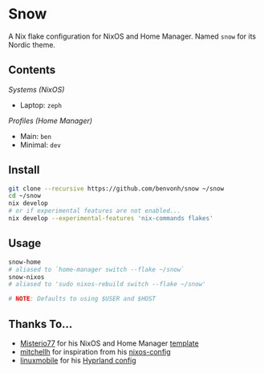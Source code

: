 # Snow

A Nix flake configuration for NixOS and Home Manager. Named `snow` for its Nordic theme.

Contents
---
*Systems (NixOS)*
- Laptop: `zeph`

*Profiles (Home Manager)*
- Main: `ben`
- Minimal: `dev`

Install
---
```sh
git clone --recursive https://github.com/benvonh/snow ~/snow
cd ~/snow
nix develop
# or if experimental features are not enabled...
nix develop --experimental-features 'nix-commands flakes'
```

Usage
---
```sh
snow-home
# aliased to `home-manager switch --flake ~/snow`
snow-nixos
# aliased to 'sudo nixos-rebuild switch --flake ~/snow'

# NOTE: Defaults to using $USER and $HOST
```

## Thanks To...

- [Misterio77](https://github.com/misterio77) for his NixOS and Home Manager [template](https://github.com/misterio77/nix-starter-configs)
- [mitchellh](https://github.com/mitchellh) for inspiration from his [nixos-config](https://github.com/mitchellh/nixos-config)
- [linuxmobile](https://github.com/linuxmobile) for his [Hyprland config](https://github.com/mitchellh/nixos-config)
